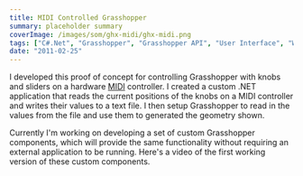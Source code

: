 ```yaml
---
title: MIDI Controlled Grasshopper
summary: placeholder summary
coverImage: /images/som/ghx-midi/ghx-midi.png
tags: ["C#.Net", "Grasshopper", "Grasshopper API", "User Interface", "WinForms"]
date: "2011-02-25"
---
```


I developed this proof of concept for controlling Grasshopper with knobs and sliders on a hardware [MIDI](http://en.wikipedia.org/wiki/MIDI) controller. I created a custom .NET application that reads the current positions of the knobs on a MIDI controller and writes their values to a text file. I then setup Grasshopper to read in the values from the file and use them to generated the geometry shown.

Currently I'm working on developing a set of custom Grasshopper components, which will provide the same functionality without requiring an external application to be running. Here's a video of the first working version of these custom components.
